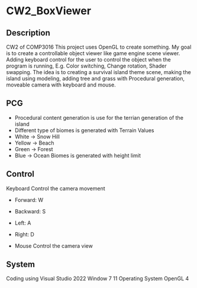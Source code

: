 # CW2_BoxViewer
## Description
  CW2 of COMP3016
  This project uses OpenGL to create something.
  My goal is to create a controllable object viewer like game engine scene viewer.
  Adding keyboard control for the user to control the object when the program is running, E.g. Color switching, Change rotation, Shader swapping.
  The idea is to creating a survival island theme scene, making the island using modeling, adding tree and grass with Procedural generation, moveable camera with keyboard and mouse.

## PCG
* Procedural content generation is use for the terrian generation of the island
* Different type of biomes is generated with Terrain Values
* White -> Snow Hill
* Yellow -> Beach
* Green -> Forest
* Blue -> Ocean
  Biomes is generated with height limit


## Control
  Keyboard Control the camera movement
* Forward:  W
* Backward: S
* Left:     A
* Right:    D
  
* Mouse Control the camera view
  
## System
  Coding using Visual Studio 2022
  Window 7 11 Operating System
  OpenGL 4
